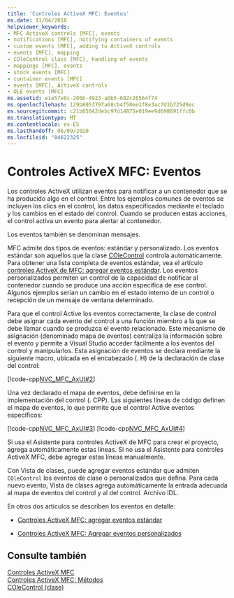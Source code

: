 ```yaml
---
title: 'Controles ActiveX MFC: Eventos'
ms.date: 11/04/2016
helpviewer_keywords:
- MFC ActiveX controls [MFC], events
- notifications [MFC], notifying containers of events
- custom events [MFC], adding to ActiveX controls
- events [MFC], mapping
- COleControl class [MFC], handling of events
- mappings [MFC], events
- stock events [MFC]
- container events [MFC]
- events [MFC], ActiveX controls
- OLE events [MFC]
ms.assetid: e1e57e0c-206b-4923-a0b5-682c26564f74
ms.openlocfilehash: 129b805379fa68cb4f50ee1f8e3ac7d1b725d9ec
ms.sourcegitcommit: c21b05042debc97d14875e019ee9d698691ffc0b
ms.translationtype: MT
ms.contentlocale: es-ES
ms.lasthandoff: 06/09/2020
ms.locfileid: "84622325"
---
```

# <a name="mfc-activex-controls-events"></a>Controles ActiveX MFC: Eventos

Los controles ActiveX utilizan eventos para notificar a un contenedor que se ha producido algo en el control. Entre los ejemplos comunes de eventos se incluyen los clics en el control, los datos especificados mediante el teclado y los cambios en el estado del control. Cuando se producen estas acciones, el control activa un evento para alertar al contenedor.

Los eventos también se denominan mensajes.

MFC admite dos tipos de eventos: estándar y personalizado. Los eventos estándar son aquellos que la clase [COleControl](reference/colecontrol-class.md) controla automáticamente. Para obtener una lista completa de eventos estándar, vea el artículo [controles ActiveX de MFC: agregar eventos estándar](mfc-activex-controls-adding-stock-events-to-an-activex-control.md). Los eventos personalizados permiten un control de la capacidad de notificar al contenedor cuando se produce una acción específica de ese control. Algunos ejemplos serían un cambio en el estado interno de un control o recepción de un mensaje de ventana determinado.

Para que el control Active los eventos correctamente, la clase de control debe asignar cada evento del control a una función miembro a la que se debe llamar cuando se produzca el evento relacionado. Este mecanismo de asignación (denominado mapa de eventos) centraliza la información sobre el evento y permite a Visual Studio acceder fácilmente a los eventos del control y manipularlos. Esta asignación de eventos se declara mediante la siguiente macro, ubicada en el encabezado (. H) de la declaración de clase del control:

[!code-cpp[NVC_MFC_AxUI#2](codesnippet/cpp/mfc-activex-controls-events_1.h)]

Una vez declarado el mapa de eventos, debe definirse en la implementación del control (. CPP). Las siguientes líneas de código definen el mapa de eventos, lo que permite que el control Active eventos específicos:

[!code-cpp[NVC_MFC_AxUI#3](codesnippet/cpp/mfc-activex-controls-events_2.cpp)]
[!code-cpp[NVC_MFC_AxUI#4](codesnippet/cpp/mfc-activex-controls-events_3.cpp)]

Si usa el Asistente para controles ActiveX de MFC para crear el proyecto, agrega automáticamente estas líneas. Si no usa el Asistente para controles ActiveX MFC, debe agregar estas líneas manualmente.

Con Vista de clases, puede agregar eventos estándar que admiten `COleControl` los eventos de clase o personalizados que defina. Para cada nuevo evento, Vista de clases agrega automáticamente la entrada adecuada al mapa de eventos del control y al del control. Archivo IDL.

En otros dos artículos se describen los eventos en detalle:

- [Controles ActiveX MFC: agregar eventos estándar](mfc-activex-controls-adding-stock-events-to-an-activex-control.md)

- [Controles ActiveX MFC: Agregar eventos personalizados](mfc-activex-controls-adding-custom-events.md)

## <a name="see-also"></a>Consulte también

[Controles ActiveX MFC](mfc-activex-controls.md)<br/>
[Controles ActiveX MFC: Métodos](mfc-activex-controls-methods.md)<br/>
[COleControl (clase)](reference/colecontrol-class.md)
